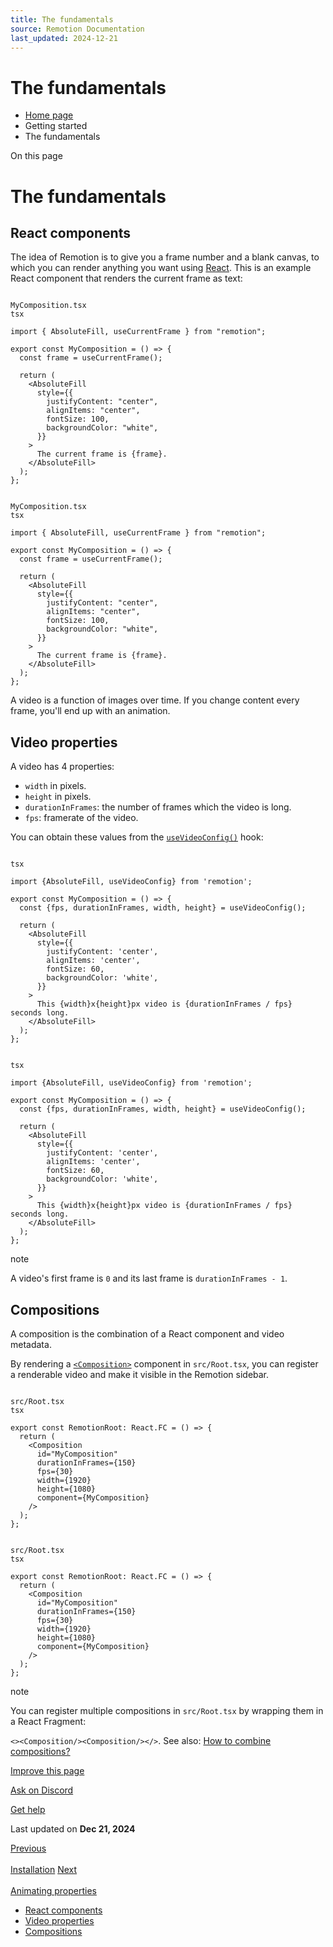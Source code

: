 ```yaml
---
title: The fundamentals
source: Remotion Documentation
last_updated: 2024-12-21
---
```


# The fundamentals

- [Home page](/)
- Getting started
- The fundamentals

On this page

# The fundamentals

## React components [​](\#react-components "Direct link to React components")

The idea of Remotion is to give you a frame number and a blank canvas, to which you can render anything you want using [React](https://react.dev). This is an example React component that renders the current frame as text:

```

MyComposition.tsx
tsx

import { AbsoluteFill, useCurrentFrame } from "remotion";

export const MyComposition = () => {
  const frame = useCurrentFrame();

  return (
    <AbsoluteFill
      style={{
        justifyContent: "center",
        alignItems: "center",
        fontSize: 100,
        backgroundColor: "white",
      }}
    >
      The current frame is {frame}.
    </AbsoluteFill>
  );
};
```

```

MyComposition.tsx
tsx

import { AbsoluteFill, useCurrentFrame } from "remotion";

export const MyComposition = () => {
  const frame = useCurrentFrame();

  return (
    <AbsoluteFill
      style={{
        justifyContent: "center",
        alignItems: "center",
        fontSize: 100,
        backgroundColor: "white",
      }}
    >
      The current frame is {frame}.
    </AbsoluteFill>
  );
};
```

A video is a function of images over time. If you change content every frame, you'll end up with an animation.

## Video properties [​](\#video-properties "Direct link to Video properties")

A video has 4 properties:

- `width` in pixels.
- `height` in pixels.
- `durationInFrames`: the number of frames which the video is long.
- `fps`: framerate of the video.

You can obtain these values from the [`useVideoConfig()`](/docs/use-video-config) hook:

```

tsx

import {AbsoluteFill, useVideoConfig} from 'remotion';

export const MyComposition = () => {
  const {fps, durationInFrames, width, height} = useVideoConfig();

  return (
    <AbsoluteFill
      style={{
        justifyContent: 'center',
        alignItems: 'center',
        fontSize: 60,
        backgroundColor: 'white',
      }}
    >
      This {width}x{height}px video is {durationInFrames / fps} seconds long.
    </AbsoluteFill>
  );
};
```

```

tsx

import {AbsoluteFill, useVideoConfig} from 'remotion';

export const MyComposition = () => {
  const {fps, durationInFrames, width, height} = useVideoConfig();

  return (
    <AbsoluteFill
      style={{
        justifyContent: 'center',
        alignItems: 'center',
        fontSize: 60,
        backgroundColor: 'white',
      }}
    >
      This {width}x{height}px video is {durationInFrames / fps} seconds long.
    </AbsoluteFill>
  );
};
```

note

A video's first frame is `0` and its last frame is `durationInFrames - 1`.

## Compositions [​](\#compositions "Direct link to Compositions")

A composition is the combination of a React component and video metadata.

By rendering a [`<Composition>`](/docs/composition) component in `src/Root.tsx`, you can register a renderable video and make it visible in the Remotion sidebar.

```

src/Root.tsx
tsx

export const RemotionRoot: React.FC = () => {
  return (
    <Composition
      id="MyComposition"
      durationInFrames={150}
      fps={30}
      width={1920}
      height={1080}
      component={MyComposition}
    />
  );
};
```

```

src/Root.tsx
tsx

export const RemotionRoot: React.FC = () => {
  return (
    <Composition
      id="MyComposition"
      durationInFrames={150}
      fps={30}
      width={1920}
      height={1080}
      component={MyComposition}
    />
  );
};
```

note

You can register multiple compositions in `src/Root.tsx` by wrapping them in a React Fragment:

`<><Composition/><Composition/></>`. See also: [How to combine compositions?](/docs/miscellaneous/snippets/combine-compositions)

[Improve this page](https://github.com/remotion-dev/remotion/edit/main/packages/docs/docs/the-fundamentals.mdx)

[Ask on Discord](https://remotion.dev/discord)

[Get help](/docs/get-help)

Last updated on **Dec 21, 2024**

[Previous\
\
Installation](/docs/) [Next\
\
Animating properties](/docs/animating-properties)

- [React components](#react-components)
- [Video properties](#video-properties)
- [Compositions](#compositions)
